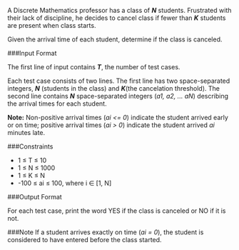 A Discrete Mathematics professor has a class of ***N*** students. Frustrated with their lack of discipline, he decides to cancel class if fewer than ***K*** students are present when class starts.

Given the arrival time of each student, determine if the class is canceled.

###Input Format

The first line of input contains ***T***, the number of test cases.

Each test case consists of two lines. The first line has two space-separated integers, ***N*** (students in the class) and ***K***(the cancelation threshold). The second line contains ***N*** space-separated integers (*a1, a2, ... aN*) describing the arrival times for each student.

**Note:** Non-positive arrival times (*ai <= 0*) indicate the student arrived early or on time; positive arrival times (*ai > 0*) indicate the student arrived *ai* minutes late.

###Constraints

* 1 ≤ T ≤ 10
* 1 ≤ N ≤ 1000
* 1 ≤ K ≤ N
* -100 ≤ ai ≤ 100, where i ∈ [1, N]

###Output Format

For each test case, print the word YES if the class is canceled or NO if it is not.

###Note 
If a student arrives exactly on time (*ai = 0*), the student is considered to have entered before the class started.

